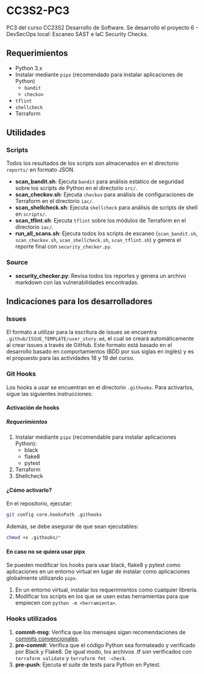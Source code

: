 # CC3S2-PC3
PC3 del curso CC23S2 Desarrollo de Software. Se desarrolló el proyecto 6 - DevSecOps local: Escaneo SAST e IaC Security Checks.

## Requerimientos

- Python 3.x
- Instalar mediante `pipx` (recomendado para instalar aplicaciones de Python)
   - `bandit`
   - `checkov`
- `tflint`
- `shellcheck`
- Terraform

## Utilidades

### Scripts

Todos los resultados de los scripts son almacenados en el directorio `reports/` en formato JSON.

- **scan_bandit.sh**: Ejecuta `bandit` para análisis estático de seguridad sobre los scripts de Python en el directorio `src/`.
- **scan_checkov.sh**: Ejecuta `checkov` para análisis de configuraciones de Terraform en el directorio `iac/`.
- **scan_shellcheck.sh**: Ejecuta `shellcheck` para análisis de scripts de shell en `scripts/`.
- **scan_tflint.sh**: Ejecuta `tflint` sobre los módulos de Terraform en el directorio `iac/`.
- **run_all_scans.sh**: Ejecuta todos los scripts de escaneo (`scan_bandit.sh`, `scan_checkov.sh`, `scan_shellcheck.sh`, `scan_tflint.sh`) y genera el reporte final con `security_checker.py`.


### Source
- **security_checker.py**: Revisa todos los reportes y genera un archivo markdown con las vulnerabilidades encontradas.

## Indicaciones para los desarrolladores

### Issues

El formato a utilizar para la escritura de issues se encuentra `.github/ISSUE_TEMPLATE/user_story.md`, el cual se creará automáticamente al crear issues a través de GitHub. Este formato está basado en el desarrollo basado en comportamientos (BDD por sus siglas en inglés) y es el propuesto para las actividades 18 y 19 del curso.

### Git Hooks

Los hooks a usar se encuentran en el directorio `.githooks`. Para activarlos, sigue las siguientes instrucciones:

#### Activación de hooks

##### Requerimientos

1. Instalar mediante `pipx` (recomendable para instalar aplicaciones Python):
   - black
   - flake8
   - pytest
2. Terraform
3. Shellcheck

#### ¿Cómo activarlo?

En el repositorio, ejecutar:

```bash
git config core.hooksPath .githooks
```

Además, se debe asegurar de que sean ejecutables:

```bash
chmod +x .githooks/*
```

#### En caso no se quiera usar pipx

Se pueden modificar los hooks para usar black, flake8 y pytest como aplicaciones en un entorno virtual en lugar de instalar como aplicaciones globalmente utilizando `pipx`.

1. En un entorno virtual, instalar los requerimientos como cualquier librería.
2. Modificar los scripts en los que se usen estas herramientas para que empiecen con `python -m <herramienta>`.

### Hooks utilizados

1. **commit-msg**: Verifica que los mensajes sigan recomendaciones de [commits convencionales](https://www.conventionalcommits.org/en/v1.0.0/).
2. **pre-commit**: Verifica que el código Python sea formateado y verificado por Black y Flake8. De igual modo, los archivos .tf son verificados con `terraform validate` y `terraform fmt -check`.
3. **pre-push**: Ejecuta el suite de tests para Python en Pytest.